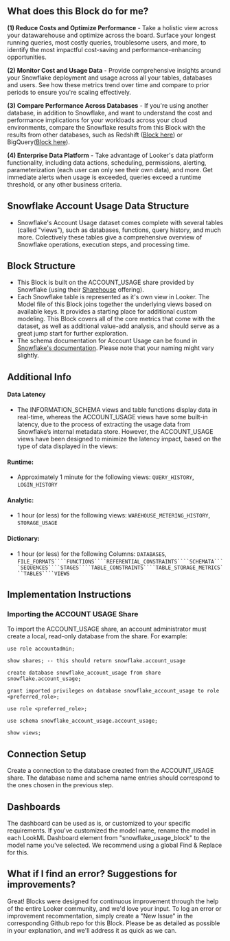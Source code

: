 ## What does this Block do for me?

**(1) Reduce Costs and Optimize Performance** - Take a holistic view across your datawarehouse and optimize across the board. Surface your longest running queries, most costly queries, troublesome users, and more, to identify the most impactful cost-saving and performance-enhancing opportunities.  

**(2) Monitor Cost and Usage Data** - Provide comprehensive insights around your Snowflake deployment and usage across all your tables, databases and users. See how these metrics trend over time and compare to prior periods to ensure you're scaling effectively.

**(3) Compare Performance Across Databases** - If you're using another database, in addition to Snowflake, and want to understand the cost and performance implications for your workloads across your cloud environments, compare the Snowflake results from this Block with the results from other databases, such as Redshift ([Block here](https://looker.com/platform/blocks/source/redshift-optimization-by-aws)) or BigQuery([Block here](https://looker.com/platform/blocks/source/google-cloud-billing-by-datatonic)). 

**(4) Enterprise Data Platform** - Take advantage of Looker's data platform functionality, including data actions, scheduling, permissions, alerting, parameterization (each user can only see their own data), and more. Get immediate alerts when usage is exceeded, queries exceed a runtime threshold, or any other business criteria.

## Snowflake Account Usage Data Structure
* Snowflake's Account Usage dataset comes complete with several tables (called "views"), such as databases, functions, query history, and much more. Colectively these tables give a comprehensive overview of Snowflake operations, execution steps, and processing time.

## Block Structure
* This Block is built on the ACCOUNT_USAGE share provided by Snowflake (using their [Sharehouse](https://www.snowflake.net/data-sharehouse/) offering). 
* Each Snowflake table is represented as it's own view in Looker. The Model file of this Block joins together the underlying views based on available keys. It provides a starting place for additional custom modeling.
This Block covers all of the core metrics that come with the dataset, as well as additional value-add analysis, and should serve as a great jump start for further exploration. 
* The schema documentation for Account Usage can be found in [Snowflake's documentation](https://docs.snowflake.net/manuals/LIMITEDACCESS/data-sharing-account-usage.html). Please note that your naming might vary slightly.

## Additional Info

#### Data Latency
* The INFORMATION_SCHEMA views and table functions display data in real-time, whereas the ACCOUNT_USAGE views have some built-in latency, due to the process of extracting the usage data from Snowflake’s internal metadata store. However, the ACCOUNT_USAGE views have been designed to minimize the latency impact, based on the type of data displayed in the views:

#### Runtime:	
* Approximately 1 minute for the following views: ``QUERY_HISTORY``, ``LOGIN_HISTORY``

#### Analytic:	
* 1 hour (or less) for the following views: ``WAREHOUSE_METERING_HISTORY``, ``STORAGE_USAGE``

#### Dictionary:	
* 1 hour (or less) for the following Columns: ``DATABASES``, ``FILE_FORMATS````FUNCTIONS````REFERENTIAL_CONSTRAINTS````SCHEMATA````SEQUENCES````STAGES````TABLE_CONSTRAINTS````TABLE_STORAGE_METRICS```TABLES````VIEWS``

## Implementation Instructions
### Importing the ACCOUNT USAGE Share
To import the ACCOUNT_USAGE share, an account administrator must create a local, read-only database from the share. For example:

```
use role accountadmin;

show shares; -- this should return snowflake.account_usage

create database snowflake_account_usage from share snowflake.account_usage;

grant imported privileges on database snowflake_account_usage to role <preferred_role>;

use role <preferred_role>;

use schema snowflake_account_usage.account_usage;

show views;
```

## Connection Setup
Create a connection to the database created from the ACCOUNT_USAGE share. The database name and schema name entries should correspond to the ones chosen in the previous step.

## Dashboards
The dashboard can be used as is, or customized to your specific requirements. If you've customized the model name, rename the model in each LookML Dashboard element from "snowflake_usage_block" to the model name you've selected. We recommend using a global Find & Replace for this.

## What if I find an error? Suggestions for improvements?
Great! Blocks were designed for continuous improvement through the help of the entire Looker community, and we'd love your input. To log an error or improvement recommentation, simply create a "New Issue" in the corresponding Github repo for this Block. Please be as detailed as possible in your explanation, and we'll address it as quick as we can.
